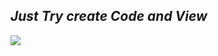 <h2><i>Just Try create Code and View</i></h2>

<span>
<img src="https://camo.githubusercontent.com/086a3eaa97cc3f1d5a15ccd7c44c38c4fed289f9/687474703a2f2f6672616d65776f726b2e7a656e642e636f6d2f696d616765732f6c6f676f732f5a656e644672616d65776f726b2d6c6f676f2e706e67"> 
</span>
